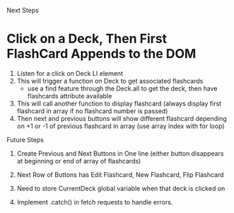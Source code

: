 Next Steps
# Click on a Deck, Then First FlashCard Appends to the DOM
1. Listen for a click on Deck LI element
2. This will trigger a function on Deck to get associated flashcards
    - use a find feature through the Deck.all to get the deck, then have flashcards attribute available
3. This will call another function to display flashcard (always display first flashcard in array if no flashcard number is passed)
4. Then next and previous buttons will show different flashcard depending on +1 or -1 of previous flashcard in array (use array index with for loop)



Future Steps
1. Create Previous and Next Buttons in One line (either button disappears at beginning or end of array of flashcards)
2. Next Row of Buttons has Edit Flashcard, New Flashcard, Flip Flashcard
3. Need to store CurrentDeck global variable when that deck is clicked on

4. Implement .catch() in fetch requests to handle errors.